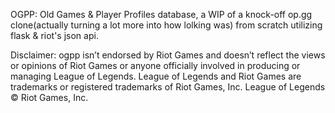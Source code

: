 OGPP: Old Games & Player Profiles database, a WIP of a knock-off op.gg clone(actually turning a lot more into how lolking was) from scratch utilizing flask & riot's json api.

Disclaimer: ogpp isn’t endorsed by Riot Games and doesn’t reflect the views or opinions of Riot Games
or anyone officially involved in producing or managing League of Legends. League of Legends and Riot Games are
trademarks or registered trademarks of Riot Games, Inc. League of Legends © Riot Games, Inc.
